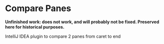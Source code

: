 # Compare Panes
**Unfinished work: does not work, and will probably not be fixed. Preserved here for historical purposes.**

IntelliJ IDEA plugin to compare 2 panes from caret to end
